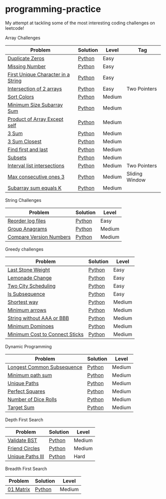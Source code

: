 # programming-practice
My attempt at tackling some of the most interesting coding challenges on leetcode! 

Array Challenges

| Problem       | Solution      | Level |Tag |
| ------------- | ------------- |-------|----|
|[Duplicate Zeros](https://leetcode.com/problems/duplicate-zeros/)|[Python](/array/easy/duplicate_zeros.py)|Easy||
|[Missing Number](https://leetcode.com/problems/missing-number/)|[Python](/array/easy/missing_number.py)|Easy||
|[First Unique Character in a String](https://leetcode.com/problems/first-unique-character-in-a-string/)|[Python](/array/easy/first_unique_char.py)|Easy||
|[Intersection of 2 arrays](https://leetcode.com/problems/intersection-of-two-arrays/)|[Python](/array/easy/intersection_of_2_arrays.py)|Easy|Two Pointers|
|[Sort Colors](https://leetcode.com/problems/sort-colors/)|[Python](/array/medium/sort_colors.py)|Medium||
|[Minimum Size Subarray Sum](https://leetcode.com/problems/minimum-size-subarray-sum/)|[Python](/array/medium/min_size_subarray_sum.py)|Medium||
|[Product of Array Except self](https://leetcode.com/problems/product-of-array-except-self/)|[Python](/array/medium/prod_array.py)|Medium||
|[3 Sum](https://leetcode.com/problems/3sum/)|[Python](/array/medium/3Sum.py)|Medium||
|[3 Sum Closest](https://leetcode.com/problems/3sum-closest/)|[Python](/array/medium/3SumClosest.py)|Medium||
|[Find first and last](https://leetcode.com/problems/find-first-and-last-position-of-element-in-sorted-array/)|[Python](/array/medium/find_first_and_last.py)|Medium||
|[Subsets](https://leetcode.com/problems/subsets/)|[Python](/array/medium/subsets.py)|Medium||
|[Interval list intersections](https://leetcode.com/problems/interval-list-intersections/)|[Python](/array/medium/interval_list_intersections.py)|Medium|Two Pointers|
|[Max consecutive ones 3](https://leetcode.com/problems/max-consecutive-ones-iii/)|[Python](/array/medium/max_consecutive_ones_3.py)|Medium|Sliding Window|
|[Subarray sum equals K](https://leetcode.com/problems/subarray-sum-equals-k/)|[Python](/array/medium/subarray_sum.py)|Medium||

String Challenges

| Problem       | Solution      | Level |
| ------------- | ------------- |-------|
|[Reorder log files](https://leetcode.com/problems/reorder-data-in-log-files/)|[Python](/string/easy/reorder_log_files.py)|Easy|
|[Group Anagrams](https://leetcode.com/problems/group-anagrams/)|[Python](/string/medium/group_anagrams.py)|Medium|
|[Compare Version Numbers](https://leetcode.com/problems/compare-version-numbers/)|[Python](/string/medium/version_numbers.py)|Medium|

Greedy challenges

| Problem       | Solution      | Level |
| ------------- | ------------- |-------|
| [Last Stone Weight](https://leetcode.com/problems/last-stone-weight) | [Python](/greedy/easy/last_stone_weight.py)| Easy |
| [Lemonade Change](https://leetcode.com/problems/lemonade-change) | [Python](/greedy/easy/lemonade_change.py)| Easy |
| [Two City Scheduling](https://leetcode.com/problems/two-city-scheduling) | [Python](/greedy/easy/two_city_scheduling.py)| Easy |
| [Is Subsequence](https://leetcode.com/problems/is-subsequence) | [Python](/greedy/easy/isSubsequence.py)| Easy |
| [Shortest way](https://leetcode.com/problems/shortest-way-to-form-string) | [Python](/greedy/medium/shortest_way.py)| Medium |
|[Minimum arrows](https://leetcode.com/problems/minimum-number-of-arrows-to-burst-balloons/)|[Python](/greedy/medium/find_min_arrow_shots.py)|Medium|
|[String without AAA or BBB](https://leetcode.com/problems/string-without-aaa-or-bbb/)|[Python](/greedy/medium/str_wo_3a_3b.py)|Medium|
|[Minimum Dominoes](https://leetcode.com/problems/minimum-domino-rotations-for-equal-row/)|[Python](greedy/medium/min_dominoes.py)|Medium|
|[Minimum Cost to Connect Sticks](https://leetcode.com/problems/minimum-cost-to-connect-sticks/)|[Python](/greedy/medium/minimum_sticks.py)|Medium|

Dynamic Programming

| Problem       | Solution      | Level |
| ------------- | ------------- |-------|
|[Longest Common Subsequence](https://leetcode.com/problems/longest-common-subsequence/)|[Python](/dp/medium/common_subsequence.py)|Medium|
|[Minimum path sum](https://leetcode.com/problems/minimum-path-sum/)|[Python](/dp/medium/minimum_path_sum.py)|Medium|
|[Unique Paths](https://leetcode.com/problems/unique-paths/)|[Python](/dp/medium/unique_paths.py)|Medium|
|[Perfect Squares](https://leetcode.com/problems/perfect-squares/)|[Python](/dp/medium/minimum_sum.py)|Medium|
|[Number of Dice Rolls](https://leetcode.com/problems/number-of-dice-rolls-with-target-sum/)|[Python](/dp/medium/dice_rolls.py)|Medium|
|[Target Sum](https://leetcode.com/problems/target-sum/)|[Python](/dp/medium/target_sum.py)|Medium|

Depth First Search

| Problem       | Solution      | Level |
| ------------- | ------------- |-------|
|[Validate BST](https://leetcode.com/problems/validate-binary-search-tree/)|[Python](/dfs/medium/validate_bst.py)|Medium|
|[Friend Circles](https://leetcode.com/problems/friend-circles/)|[Python](/dfs/medium/friend_circles.py)|Medium|
|[Unique Paths III](https://leetcode.com/problems/unique-paths-iii/)|[Python](/dfs/hard/unique_paths_3.py)|Hard|

Breadth First Search

| Problem       | Solution      | Level |
| ------------- | ------------- |-------|
|[01 Matrix](https://leetcode.com/problems/01-matrix/)|[Python](/bfs/medium/zero_one_matrix.py)|Medium|







